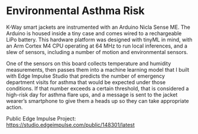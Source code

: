 # Environmental Asthma Risk

K-Way smart jackets are instrumented with an Arduino Nicla Sense ME.  The Arduino is housed inside a tiny case and comes wired to a rechargeable LiPo battery.  This hardware platform was designed with tinyML in mind, with an Arm Cortex M4 CPU operating at 64 MHz to run local inferences, and a slew of sensors, including a number of motion and environmental sensors.
  
One of the sensors on this board collects temperature and humidity measurements, then passes them into a machine learning model that I built with Edge Impulse Studio that predicts the number of emergency department visits for asthma that would be expected under those conditions.  If that number exceeds a certain threshold, that is considered a high-risk day for asthma flare ups, and a message is sent to the jacket wearer’s smartphone to give them a heads up so they can take appropriate action.


Public Edge Impulse Project: https://studio.edgeimpulse.com/public/148301/latest

